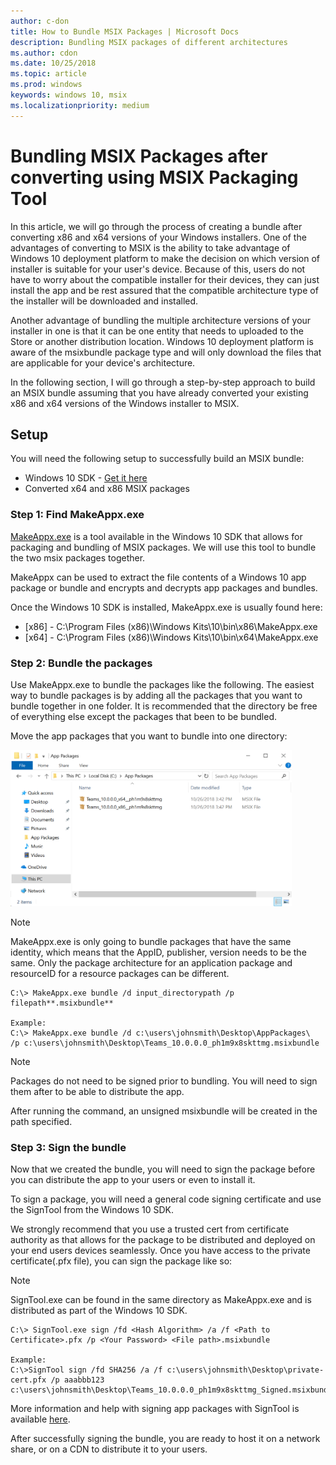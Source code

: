 ```yaml
---
author: c-don
title: How to Bundle MSIX Packages | Microsoft Docs
description: Bundling MSIX packages of different architectures 
ms.author: cdon
ms.date: 10/25/2018
ms.topic: article
ms.prod: windows
keywords: windows 10, msix
ms.localizationpriority: medium
---
```


# Bundling MSIX Packages after converting using MSIX Packaging Tool 

In this article, we will go through the process of creating a bundle after converting x86 and x64 versions of your Windows installers. One of the advantages of converting to MSIX is the ability to take advantage of Windows 10 deployment platform to make the decision on which version of installer is suitable for your user's device. Because of this, users do not have to worry about the compatible installer for their devices, they can just install the app and be rest assured that the compatible architecture type of the installer will be downloaded and installed. 

Another advantage of bundling the multiple architecture versions of your installer in one is that it can be one entity that needs to uploaded to the Store or another distribution location. Windows 10 deployment platform is aware of the msixbundle package type and will only download the files that are applicable for your device's architecture. 

In the following section, I will go through a step-by-step approach to build an MSIX bundle assuming that you have already converted your existing x86 and x64 versions of the Windows installer to MSIX. 

## Setup
You will need the following setup to successfully build an MSIX bundle:
- Windows 10 SDK - [Get it here](https://developer.microsoft.com/en-US/windows/downloads/windows-10-sdk)
- Converted x64 and x86 MSIX packages 

### Step 1: Find MakeAppx.exe
[MakeAppx.exe](https://docs.microsoft.com/en-us/windows/desktop/appxpkg/make-appx-package--makeappx-exe-) is a tool available in the Windows 10 SDK that allows for packaging and bundling of MSIX packages. We will use this tool to bundle the two msix packages together. 

MakeAppx can be used to extract the file contents of a Windows 10 app package or bundle and encrypts and decrypts app packages and bundles.

Once the Windows 10 SDK is installed, MakeAppx.exe is usually found here: 
- [x86] - C:\Program Files (x86)\Windows Kits\10\bin\x86\MakeAppx.exe
- [x64] - C:\Program Files (x86)\Windows Kits\10\bin\x64\MakeAppx.exe

### Step 2: Bundle the packages
Use MakeAppx.exe to bundle the packages like the following. The easiest way to bundle packages is by adding all the packages that you want to bundle together in one folder. It is recommended that the directory be free of everything else except the packages that been to be bundled. 

Move the app packages that you want to bundle into one directory:

<img src="bundle-pic1.png" width="450" height="250">

>[!NOTE] 
> MakeAppx.exe is only going to bundle packages that have the same identity, which means that the AppID, publisher, version needs to be the same. Only the package architecture for an application package and resourceID for a resource packages can be different. 

```Command Prompt
C:\> MakeAppx.exe bundle /d input_directorypath /p filepath**.msixbundle**

Example:
C:\> MakeAppx.exe bundle /d c:\users\johnsmith\Desktop\AppPackages\ 
/p c:\users\johnsmith\Desktop\Teams_10.0.0.0_ph1m9x8skttmg.msixbundle
```

>[!NOTE]
> Packages do not need to be signed prior to bundling. You will need to sign them after to be able to distribute the app. 

After running the command, an unsigned msixbundle will be created in the path specified. 

### Step 3: Sign the bundle
Now that we created the bundle, you will need to sign the package before you can distribute the app to your users or even to install it. 

To sign a package, you will need a general code signing certificate and use the SignTool from the Windows 10 SDK. 

We strongly recommend that you use a trusted cert from certificate authority as that allows for the package to be distributed and deployed on your end users devices seamlessly. Once you have access to the private certificate(.pfx file), you can sign the package like so:

>[!NOTE]
> SignTool.exe can be found in the same directory as MakeAppx.exe and is distributed as part of the Windows 10 SDK. 

```Command Prompt
C:\> SignTool.exe sign /fd <Hash Algorithm> /a /f <Path to Certificate>.pfx /p <Your Password> <File path>.msixbundle

Example:
C:\>SignTool sign /fd SHA256 /a /f c:\users\johnsmith\Desktop\private-cert.pfx /p aaabbb123 c:\users\johnsmith\Desktop\Teams_10.0.0.0_ph1m9x8skttmg_Signed.msixbundle
```

More information and help with signing app packages with SignTool is available [here](https://docs.microsoft.com/en-us/windows/uwp/packaging/sign-app-package-using-signtool). 

After successfully signing the bundle, you are ready to host it on a network share, or on a CDN to distribute it to your users. 

